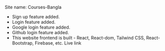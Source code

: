 Site name: Courses-Bangla
* Sign up feature added.
* Login feature added.
* Google login feature added.
* Github login feature added.
* This website frontend is built  - React,  React-dom, Tailwind CSS, React-Bootstrap, Firebase, etc.
Live link